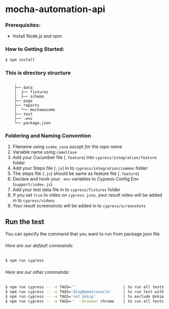 # mocha-automation-api

### Prerequisites:

- Install Node.js and npm

### How to Getting Started:

```sh
$ npm install
```

### This is directory structure

        .
        ├── data
        │  ├── fixtures
        │  ├── schema
        ├── page
        ├── reports
        │  └── mochawesome
        ├── test
        ├── .env
        └── package.json

### Foldering and Naming Convention

1. Filename using `snake_case` *except for the repo name*
2. Variable name using `camelCase`
3. Add your Cucumber file (`.feature`) into `cypress/integration/feature` folder
4. Add your Steps file (`.js`) in to `cypress/integration/common` folder
5. The steps file (`.js`) should be same as feature file (`.feature`)
6. Declare and hook your `.env` variables to Cypress Config Env (`support/index.js`)
7. Add your test data file in to `cypress/fixtures` folder
8. If you set `true` to video on `cypress.json`, your result video will be added in to `cypress/videos`
3. Your result screenshots will be added in to `cypress/screenshots`

## Run the test

You can specify the command that you want to run from package.json file.

###### Here are our default commands:

```sh
$ npm run cypress
```

###### Here are our other commands:

```sh
$ npm run cypress -- -e TAGS=''                     | to run all tests
$ npm run cypress -- -e TAGS='@tagNameScenario'     | to run test with specific tag / specific repo
$ npm run cypress -- -e TAGS='not @skip'            | to exclude @skip tag
$ npm run cypress -- -e TAGS='' --browser chrome    | to run all tests with launch browser
```